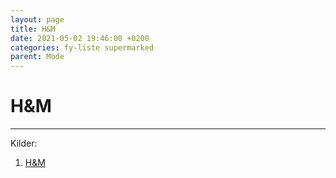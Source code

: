```yaml
---
layout: page
title: H&M
date: 2021-05-02 19:46:00 +0200
categories: fy-liste supermarked
parent: Mode
---
```


# H&M

<script src="https://d3js.org/d3.v6.min.js"></script>

<script>
var width = 440;
var height = 460;

document.addEventListener('DOMContentLoaded', function(e) {
var svg = d3.select("#hm_hierarchy")
  .append("svg")
    .attr("width", width)
    .attr("height", height)
  .append("g")
    .attr("transform", "translate(40,0)");  

var data = JSON.parse('{"children":[{"name":"H&M","children":[],"colname":"level2"},{"name":"ARKET","children":[],"colname":"level2"},{"name":"COS","children":[],"colname":"level2"},{"name":"Weekday","children":[],"colname":"level2"},{"name":"& Other Stories","children":[],"colname":"level2"},{"name":"H&M Home","children":[],"colname":"level2"},{"name":"Afound","children":[],"colname":"level2"},{"name":"Monki","children":[],"colname":"level2"}],"name":"H&M Group"}');

  var cluster = d3.cluster()
    .size([height, width - 100]);

  var root = d3.hierarchy(data, function(d) {
      return d.children;
  });
  cluster(root);

  svg.selectAll('path')
    .data( root.descendants().slice(1) )
    .enter()
    .append('path')
    .attr("d", function(d) {
        return "M" + (d.y-30) + "," + d.x
                + "C" + (d.parent.y + 50) + "," + d.x
                + " " + (d.parent.y + 120) + "," + d.parent.x 
                + " " + d.parent.y + "," + d.parent.x;
              })
    .style("fill", 'none')
    .attr("stroke", '#ccc');

  svg.selectAll("g")
      .data(root.descendants())
      .enter()
      .append("g")
      .attr("transform", function(d) {
          return "translate(" + (d.y-30) + "," + d.x + ")";
      })
      .append("circle")
        .attr("r", 7)
        .style("fill", "#69b3a2")
        .attr("stroke", "black")
        .style("stroke-width", 2);
	
	svg.selectAll("g")
	  .append("text")
		.attr("dx", 12)
		.attr("dy", ".35em")
		.style("font-size", 12)
		.text(function(d) { 
			return d.data.name;
		});
});

</script>

<div id="hm_hierarchy"></div>


---

Kilder:

1. <a id="hm-brands"></a>[H&M](https://hmgroup.com/brands/)
